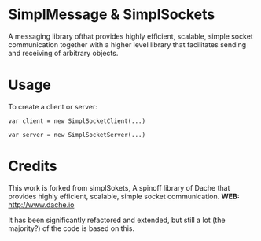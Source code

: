 SimplMessage & SimplSockets
===========


A messaging library ofthat provides highly efficient, scalable, simple socket communication together with a higher level library that facilitates sending and receiving of arbitrary objects.


Usage
===========

To create a client or server:

`var client = new SimplSocketClient(...)`

`var server = new SimplSocketServer(...)`

Credits
===========

This work is forked from simplSokets, 
A spinoff library of Dache that provides highly efficient, scalable, simple socket communication.
**WEB:**   http://www.dache.io

It has been significantly refactored and extended, but still a lot (the majority?) of the code is based on this.
